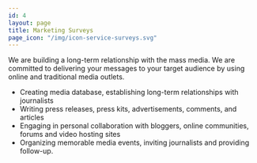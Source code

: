 ```yaml
---
id: 4
layout: page
title: Marketing Surveys
page_icon: "/img/icon-service-surveys.svg"
---
```


We&nbsp;are building a&nbsp;long-term relationship with the mass media. We&nbsp;are
                        committed to&nbsp;delivering your messages to&nbsp;your target audience by&nbsp;using
                        online and
                        traditional media outlets.
                        <ul class="circle padding-left-2">
                            <li>Creating media database, establishing long-term
                                relationships
                                with
                                journalists</li>
                            <li>Writing press releases, press kits, advertisements,
                                comments,
                                and
                                articles</li>
                            <li>Engaging in&nbsp;personal collaboration with bloggers,
                                online
                                communities, forums
                                and video
                                hosting sites</li>
                            <li>Organizing memorable media events, inviting journalists and
                                providing
                                follow-up.</li>
                        </ul>